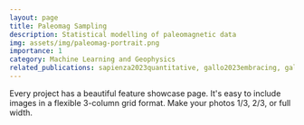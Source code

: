 ```yaml
---
layout: page
title: Paleomag Sampling
description: Statistical modelling of paleomagnetic data
img: assets/img/paleomag-portrait.png
importance: 1
category: Machine Learning and Geophysics
related_publications: sapienza2023quantitative, gallo2023embracing, gallo2022optimization, vasquez2018anhysteretic
---
```


Every project has a beautiful feature showcase page.
It's easy to include images in a flexible 3-column grid format.
Make your photos 1/3, 2/3, or full width.


